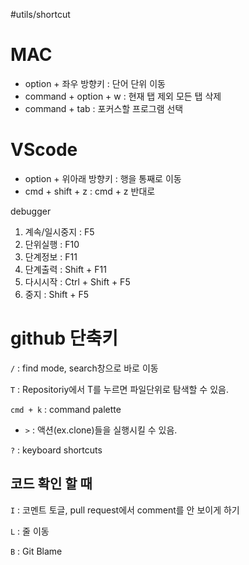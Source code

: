 #utils/shortcut
# MAC
 - option + 좌우 방향키 : 단어 단위 이동
 - command + option + w : 현재 탭 제외 모든 탭 삭제
 - command + tab : 포커스할 프로그램 선택

# VScode
 - option + 위아래 방향키 : 행을 통째로 이동
 - cmd + shift + z : cmd + z 반대로

debugger
1. 계속/일시중지 : F5
2. 단위실행 : F10
3. 단계정보 : F11
4. 단계출력 : Shift + F11
5. 다시시작 : Ctrl + Shift + F5
6. 중지 : Shift + F5

# github 단축키
``` / ``` : find mode, search창으로 바로 이동

```T``` : Repositoriy에서 T를 누르면 파일단위로 탐색할 수 있음.

```cmd + k``` :  command palette
 - `>` : 액션(ex.clone)들을 실행시킬 수 있음.

`?` : keyboard shortcuts

## 코드 확인 할 때
 `I` : 코멘트 토글, pull request에서 comment를 안 보이게 하기

 `L` : 줄 이동

 `B` : Git Blame

